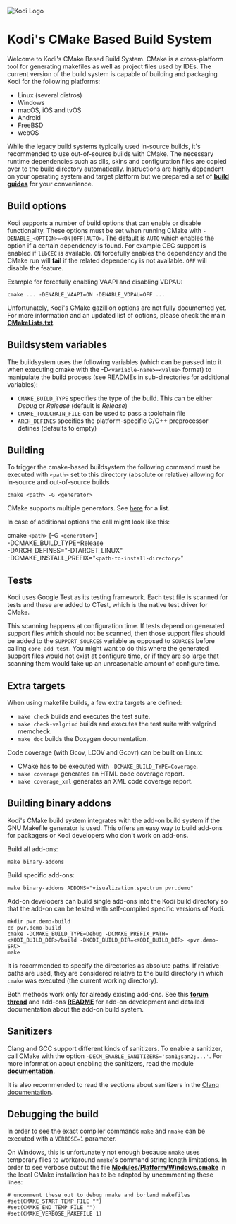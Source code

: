 ![Kodi Logo](../docs/resources/banner_slim.png)

# Kodi's CMake Based Build System
Welcome to Kodi's CMake Based Build System. CMake is a cross-platform tool for generating makefiles as well as project files used by IDEs. The current version of the build system is capable of building and packaging Kodi for the following platforms:

* Linux (several distros)
* Windows
* macOS, iOS and tvOS
* Android
* FreeBSD
* webOS

While the legacy build systems typically used in-source builds, it's recommended to use out-of-source builds with CMake. The necessary runtime dependencies such as dlls, skins and configuration files are copied over to the build directory automatically. Instructions are highly dependent on your operating system and target platform but we prepared a set of **[build guides](../docs/README.md)** for your convenience.

## Build options
Kodi supports a number of build options that can enable or disable functionality. These options must be set when running CMake with `-DENABLE_<OPTION>=<ON|OFF|AUTO>`. The default is `AUTO` which enables the option if a certain dependency is found. For example CEC support is enabled if `libCEC` is available. `ON` forcefully enables the dependency and the CMake run will **fail** if the related dependency is not available. `OFF` will disable the feature.

Example for forcefully enabling VAAPI and disabling VDPAU:
```
cmake ... -DENABLE_VAAPI=ON -DENABLE_VDPAU=OFF ...
```

Unfortunately, Kodi's CMake gazillion options are not fully documented yet. For more information and an updated list of options, please check the main **[CMakeLists.txt](../CMakeLists.txt)**.

## Buildsystem variables
The buildsystem uses the following variables (which can be passed into it when executing cmake with the -D`<variable-name>=<value>` format) to manipulate the build process (see READMEs in sub-directories for additional variables):
- `CMAKE_BUILD_TYPE` specifies the type of the build. This can be either *Debug* or *Release* (default is *Release*)
- `CMAKE_TOOLCHAIN_FILE` can be used to pass a toolchain file
- `ARCH_DEFINES` specifies the platform-specific C/C++ preprocessor defines (defaults to empty)

## Building
To trigger the cmake-based buildsystem the following command must be executed with `<path>` set to this directory (absolute or relative) allowing for in-source and out-of-source builds

`cmake <path> -G <generator>`

CMake supports multiple generators. See [here](https://cmake.org/cmake/help/v3.1/manual/cmake-generators.7.html) for a list.

In case of additional options the call might look like this:

cmake `<path>` [-G `<generator>`] \
      -DCMAKE_BUILD_TYPE=Release \
      -DARCH_DEFINES="-DTARGET_LINUX" \
      -DCMAKE_INSTALL_PREFIX="`<path-to-install-directory>`"

## Tests
Kodi uses Google Test as its testing framework. Each test file is scanned for tests and these are added to CTest, which is the native test driver for CMake.

This scanning happens at configuration time. If tests depend on generated support files which should not be scanned, then those support files should be added to the `SUPPORT_SOURCES` variable as opposed to `SOURCES` before calling `core_add_test`. You might want to do this where the generated support files would not exist at configure time, or if they are so large that scanning them would take up an unreasonable amount of configure time.

## Extra targets
When using makefile builds, a few extra targets are defined:

* `make check` builds and executes the test suite.
* `make check-valgrind` builds and executes the test suite with valgrind memcheck.
* `make doc` builds the Doxygen documentation.

Code coverage (with Gcov, LCOV and Gcovr) can be built on Linux:

* CMake has to be executed with `-DCMAKE_BUILD_TYPE=Coverage`.
* `make coverage` generates an HTML code coverage report.
* `make coverage_xml` generates an XML code coverage report.

## Building binary addons
Kodi's CMake build system integrates with the add-on build system if the GNU Makefile generator is used. This offers an easy way to build add-ons for packagers or Kodi developers who don't work on add-ons.

Build all add-ons:
```
make binary-addons
```

Build specific add-ons:
```
make binary-addons ADDONS="visualization.spectrum pvr.demo"
```

Add-on developers can build single add-ons into the Kodi build directory so that the add-on can be tested with self-compiled specific versions of Kodi.
```
mkdir pvr.demo-build
cd pvr.demo-build
cmake -DCMAKE_BUILD_TYPE=Debug -DCMAKE_PREFIX_PATH=<KODI_BUILD_DIR>/build -DKODI_BUILD_DIR=<KODI_BUILD_DIR> <pvr.demo-SRC>
make
```

It is recommended to specify the directories as absolute paths. If relative paths are used, they are considered relative to the build directory in which `cmake` was executed (the current working directory).

Both methods work only for already existing add-ons. See this **[forum thread](https://forum.kodi.tv/showthread.php?tid=219166&pid=1934922)** and add-ons **[README](cmake/addons/README.md)**
for add-on development and detailed documentation about the add-on build system.

## Sanitizers
Clang and GCC support different kinds of sanitizers. To enable a sanitizer, call CMake with the option `-DECM_ENABLE_SANITIZERS='san1;san2;...'`. For more information about enabling the
sanitizers, read the module **[documentation](modules/extra/ECMEnableSanitizers.cmake)**.

It is also recommended to read the sections about sanitizers in the [Clang documentation](http://clang.llvm.org/docs/).

## Debugging the build
In order to see the exact compiler commands `make` and `nmake` can be executed with a `VERBOSE=1` parameter.

On Windows, this is unfortunately not enough because `nmake` uses temporary files to workaround `nmake`'s command string length limitations.
In order to see verbose output the file **[Modules/Platform/Windows.cmake](https://github.com/Kitware/CMake/blob/master/Modules/Platform/Windows.cmake#L40)** in the local CMake installation has to be adapted by uncommenting these lines:
```
# uncomment these out to debug nmake and borland makefiles
#set(CMAKE_START_TEMP_FILE "")
#set(CMAKE_END_TEMP_FILE "")
#set(CMAKE_VERBOSE_MAKEFILE 1)
```
